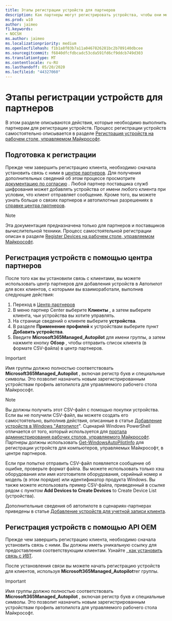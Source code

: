```yaml
---
title: Этапы регистрации устройств для партнеров
description: Как партнеры могут регистрировать устройства, чтобы они могли управляться с помощью Microsoft Managed Desktop
ms.prod: w10
author: jaimeo
f1.keywords:
- NOCSH
ms.author: jaimeo
ms.localizationpriority: medium
ms.openlocfilehash: f1b1a8f03b7a11a0467826281bc2b789140dbcee
ms.sourcegitcommit: f6840dfcfdbcadc53cda591fd6cf9ddcb749d303
ms.translationtype: MT
ms.contentlocale: ru-RU
ms.lasthandoff: 05/20/2020
ms.locfileid: "44327060"
---
```

# <a name="steps-for-partners-to-register-devices"></a>Этапы регистрации устройств для партнеров


В этом разделе описываются действия, которые необходимо выполнить партнерам для регистрации устройств. Процесс регистрации устройств самостоятельно описывается в разделе [Регистрация устройств на рабочем столе, управляемом Майкрософт](register-devices-self.md).



## <a name="prepare-for-registration"></a>Подготовка к регистрации 
Прежде чем завершить регистрацию клиента, необходимо сначала установить связь с ними в [центре партнеров](https://partner.microsoft.com/dashboard). Для получения дополнительных сведений об этом процессе просмотрите [документацию по согласию](https://docs.microsoft.com/windows/deployment/windows-autopilot/registration-auth#csp-authorization) . Любой партнер поставщика служб шифрования может добавлять устройства от имени любого клиента при условии, что клиент отправляет сообщение. Кроме того, вы можете узнать больше о связях партнеров и автопилотных разрешениях в [справке центра партнеров](https://docs.microsoft.com/partner-center/customers_revoke_admin_privileges#windows-autopilot).


> [!NOTE]
> Эта документация предназначена только для партнеров и поставщиков вычислительной техники. Процесс самостоятельной регистрации описан в разделе [Register Devices на рабочем столе, управляемом Майкрософт](register-devices-self.md).


## <a name="register-devices-by-using-partner-center"></a>Регистрация устройств с помощью центра партнеров

После того как вы установили связь с клиентами, вы можете использовать центр партнеров для добавления устройств в Автопилот для всех клиентов, с которыми вы взаимоработали, выполнив следующие действия:

1. Переход в [Центр партнеров](https://partner.microsoft.com/dashboard)
2. В меню партнер Center выберите **Клиенты** , а затем выберите клиента, чьи устройства вы хотите управлять.
3. На странице сведений о клиенте выберите **устройства**.
4. В разделе **Применение профилей** к устройствам выберите пункт **Добавить устройства**.
5. Введите **Microsoft365Managed_Autopilot** для имени группы, а затем нажмите кнопку **Обзор** , чтобы отправить список клиента (в формате CSV-файла) в центр партнеров.


> [!IMPORTANT]
> Имя группы должно полностью соответствовать **Microsoft365Managed_Autopilot** , включая регистр букв и специальные символы. Это позволит назначить новым зарегистрированным устройствам профиль автопилота для управляемого рабочего стола Майкрософт.

>[!NOTE]
> Вы должны получить этот CSV-файл с помощью покупки устройства. Если вы не получили CSV-файл, вы можете создать его самостоятельно, выполнив действия, описанные в статье [Добавление устройств в Windows "Автопилот](https://docs.microsoft.com/windows/deployment/windows-autopilot/add-devices#collecting-the-hardware-id-from-existing-devices-using-powershell)". Сценарий Windows PowerShell отличается от того, который используется для [портала администрирования рабочих столов, управляемого Майкрософт](https://docs.microsoft.com/microsoft-365/managed-desktop/get-started/register-devices-self?view=o365-worldwide#obtain-the-hardware-hash). Партнеры должны использовать [Get-WindowsAutoPilotInfo](https://www.powershellgallery.com/packages/Get-WindowsAutoPilotInfo) для регистрации устройств для компьютеров, управляемых Майкрософт, в центре партнеров.

Если при попытке отправить CSV-файл появляется сообщение об ошибке, проверьте формат файла. Вы можете использовать только хэш оборудования или имя изготовителя оборудования, серийный номер и модель (в этом порядке) или идентификатор продукта Windows. Вы также можете использовать пример CSV-файла, приведенный в ссылке рядом с пунктом **Add Devices to Create Devices** to Create Device List (устройства). 

Дополнительные сведения об автопилоте в сценариях-партнерах приведены в статье [Добавление устройств для учетной записи клиента](https://docs.microsoft.com/partner-center/autopilot#add-devices-to-a-customers-account).


## <a name="register-devices-by-using-the-oem-api"></a>Регистрация устройств с помощью API OEM

Прежде чем завершить регистрацию клиента, необходимо сначала установить связь с ними. Вы должны иметь уникальную ссылку для предоставления соответствующим клиентам. Узнайте [, как установить связь с ИВТ](https://docs.microsoft.com/windows/deployment/windows-autopilot/registration-auth#oem-authorization).

После установления связи вы можете начать регистрацию устройств для клиентов, используя **Microsoft365Managed_Autopilot**тег группы.

> [!IMPORTANT]
> Имя группы должно полностью соответствовать **Microsoft365Managed_Autopilot** , включая регистр букв и специальные символы. Это позволит назначить новым зарегистрированным устройствам профиль автопилота для управляемого рабочего стола Майкрософт.
